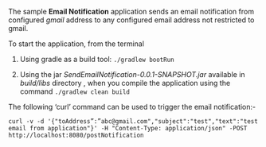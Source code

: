 The sample **Email Notification** application sends an email notification from configured *gmail* address to any configured email address not restricted
to gmail.

To start the application, from the terminal

1. Using gradle as a build tool: 
`./gradlew bootRun`

2. Using the jar *SendEmailNotification-0.0.1-SNAPSHOT.jar* available in _build/libs_ directory , when you compile the application using the command `./gradlew clean build`


The following ‘curl’ command can be used to trigger the email notification:-

`curl -v -d '{"toAddress”:”abc@gmail.com","subject":"test","text":"test email from application"}' -H "Content-Type: application/json" -POST http://localhost:8080/postNotification`
